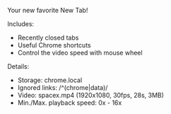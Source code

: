 Your new favorite New Tab!

Includes:

- Recently closed tabs
- Useful Chrome shortcuts
- Control the video speed with mouse wheel

Details:

- Storage: chrome.local
- Ignored links: /^(chrome|data)/
- Video: spacex.mp4 (1920x1080, 30fps, 28s, 3MB)
- Min./Max. playback speed: 0x - 16x
